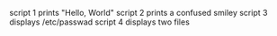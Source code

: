 script 1 prints "Hello, World"
script 2 prints a confused smiley
script 3 displays /etc/passwad
script 4 displays two files
